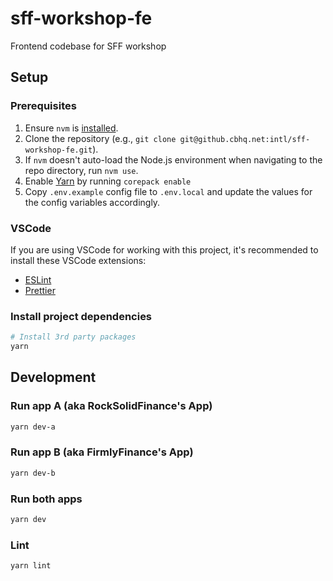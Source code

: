 # sff-workshop-fe

Frontend codebase for SFF workshop

## Setup

### Prerequisites

1. Ensure `nvm` is [installed](https://github.com/nvm-sh/nvm#install--update-script).
2. Clone the repository (e.g., `git clone git@github.cbhq.net:intl/sff-workshop-fe.git`).
3. If `nvm` doesn't auto-load the Node.js environment when navigating to the repo directory, run `nvm use`.
4. Enable [Yarn](https://yarnpkg.com/) by running `corepack enable`
5. Copy `.env.example` config file to `.env.local` and update the values for the config variables accordingly.

### VSCode

If you are using VSCode for working with this project, it's recommended to install these VSCode extensions:

- [ESLint](https://marketplace.visualstudio.com/items?itemName=dbaeumer.vscode-eslint)
- [Prettier](https://marketplace.visualstudio.com/items?itemName=esbenp.prettier-vscode)

### Install project dependencies

```bash
# Install 3rd party packages
yarn
```

## Development

### Run app A (aka RockSolidFinance's App)

```bash
yarn dev-a
```

### Run app B (aka FirmlyFinance's App)

```bash
yarn dev-b
```

### Run both apps

```bash
yarn dev
```

### Lint

```bash
yarn lint
```
